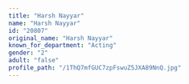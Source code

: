 ```yaml
---
title: "Harsh Nayyar"
name: "Harsh Nayyar"
id: "20807"
original_name: "Harsh Nayyar"
known_for_department: "Acting"
gender: "2"
adult: "false"
profile_path: "/1ThQ7mfGUC7zpFswuZ5JXA89NnQ.jpg"
---
```

